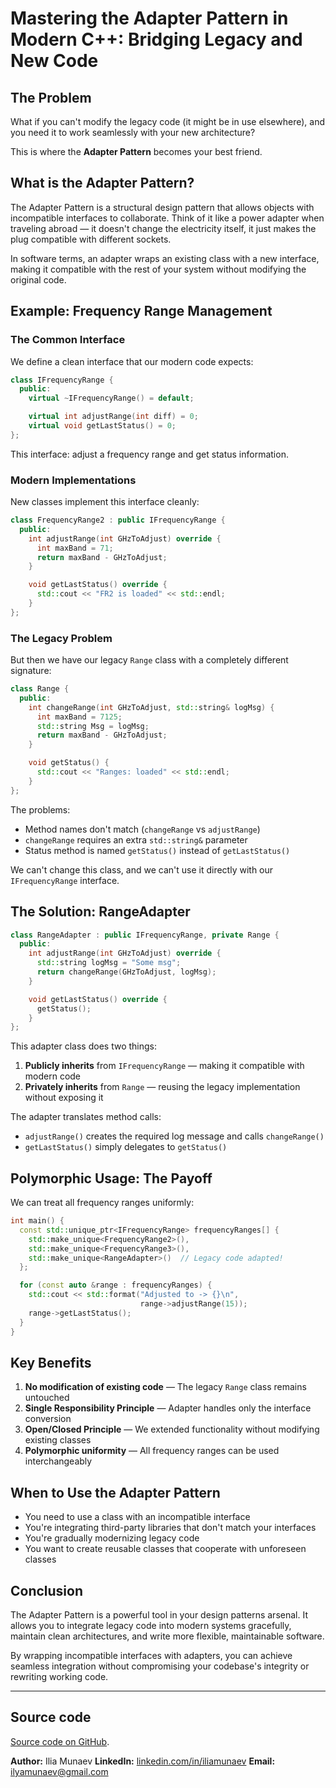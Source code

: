 # Mastering the Adapter Pattern in Modern C++: Bridging Legacy and New Code

## The Problem

 What if you can't modify the legacy code (it might be in use elsewhere), and you need it to work seamlessly with your new architecture?

This is where the **Adapter Pattern** becomes your best friend.

## What is the Adapter Pattern?

The Adapter Pattern is a structural design pattern that allows objects with incompatible interfaces to collaborate. Think of it like a power adapter when traveling abroad — it doesn't change the electricity itself, it just makes the plug compatible with different sockets.

In software terms, an adapter wraps an existing class with a new interface, making it compatible with the rest of your system without modifying the original code.

## Example: Frequency Range Management

### The Common Interface

We define a clean interface that our modern code expects:

```cpp
class IFrequencyRange {
  public:
    virtual ~IFrequencyRange() = default;

    virtual int adjustRange(int diff) = 0;
    virtual void getLastStatus() = 0;
};
```

This interface: adjust a frequency range and get status information.

### Modern Implementations

New classes implement this interface cleanly:

```cpp
class FrequencyRange2 : public IFrequencyRange {
  public:
    int adjustRange(int GHzToAdjust) override {
      int maxBand = 71;
      return maxBand - GHzToAdjust;
    }

    void getLastStatus() override {
      std::cout << "FR2 is loaded" << std::endl;
    }
};
```

### The Legacy Problem

But then we have our legacy `Range` class with a completely different signature:

```cpp
class Range {
  public:
    int changeRange(int GHzToAdjust, std::string& logMsg) {
      int maxBand = 7125;
      std::string Msg = logMsg;
      return maxBand - GHzToAdjust;
    }

    void getStatus() {
      std::cout << "Ranges: loaded" << std::endl;
    }
};
```

The problems:
- Method names don't match (`changeRange` vs `adjustRange`)
- `changeRange` requires an extra `std::string&` parameter
- Status method is named `getStatus()` instead of `getLastStatus()`

We can't change this class, and we can't use it directly with our `IFrequencyRange` interface.

## The Solution: RangeAdapter

```cpp
class RangeAdapter : public IFrequencyRange, private Range {
  public:
    int adjustRange(int GHzToAdjust) override {
      std::string logMsg = "Some msg";
      return changeRange(GHzToAdjust, logMsg);
    }

    void getLastStatus() override {
      getStatus();
    }
};
```

This adapter class does two things:

1. **Publicly inherits** from `IFrequencyRange` — making it compatible with modern code
2. **Privately inherits** from `Range` — reusing the legacy implementation without exposing it

The adapter translates method calls:
- `adjustRange()` creates the required log message and calls `changeRange()`
- `getLastStatus()` simply delegates to `getStatus()`

## Polymorphic Usage: The Payoff

We can treat all frequency ranges uniformly:

```cpp
int main() {
  const std::unique_ptr<IFrequencyRange> frequencyRanges[] {
    std::make_unique<FrequencyRange2>(),
    std::make_unique<FrequencyRange3>(),
    std::make_unique<RangeAdapter>()  // Legacy code adapted!
  };

  for (const auto &range : frequencyRanges) {
    std::cout << std::format("Adjusted to -> {}\n",
                             range->adjustRange(15));
    range->getLastStatus();
  }
}
```

## Key Benefits

1. **No modification of existing code** — The legacy `Range` class remains untouched
2. **Single Responsibility Principle** — Adapter handles only the interface conversion
3. **Open/Closed Principle** — We extended functionality without modifying existing classes
4. **Polymorphic uniformity** — All frequency ranges can be used interchangeably

## When to Use the Adapter Pattern

- You need to use a class with an incompatible interface
- You're integrating third-party libraries that don't match your interfaces
- You're gradually modernizing legacy code
- You want to create reusable classes that cooperate with unforeseen classes

## Conclusion

The Adapter Pattern is a powerful tool in your design patterns arsenal. It allows you to integrate legacy code into modern systems gracefully, maintain clean architectures, and write more flexible, maintainable software.

By wrapping incompatible interfaces with adapters, you can achieve seamless integration without compromising your codebase's integrity or rewriting working code.

---

## Source code

[Source code on GitHub](https://github.com/iliamunaev/CPP-Design-Patterns-Explained/tree/main/01_adapter).

**Author:** Ilia Munaev
**LinkedIn:** [linkedin.com/in/iliamunaev](https://www.linkedin.com/in/iliamunaev/)
**Email:** ilyamunaev@gmail.com
